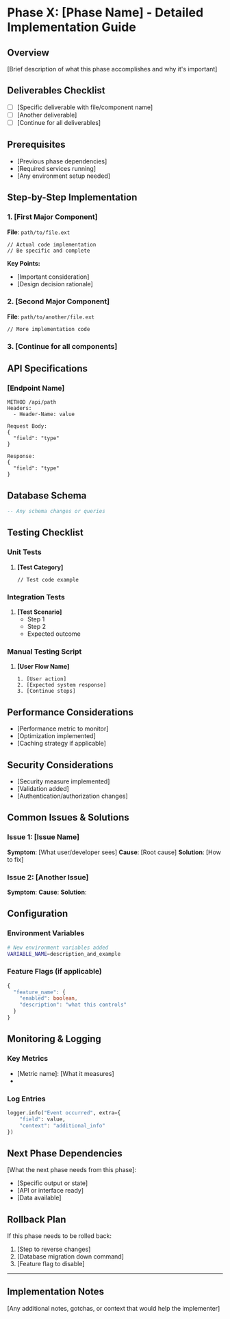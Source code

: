 # Phase X: [Phase Name] - Detailed Implementation Guide

## Overview

[Brief description of what this phase accomplishes and why it's important]

## Deliverables Checklist

- [ ] [Specific deliverable with file/component name]
- [ ] [Another deliverable]
- [ ] [Continue for all deliverables]

## Prerequisites

- [Previous phase dependencies]
- [Required services running]
- [Any environment setup needed]

## Step-by-Step Implementation

### 1. [First Major Component]

**File**: `path/to/file.ext`

```language
// Actual code implementation
// Be specific and complete
```

**Key Points:**
- [Important consideration]
- [Design decision rationale]

### 2. [Second Major Component]

**File**: `path/to/another/file.ext`

```language
// More implementation code
```

### 3. [Continue for all components]

## API Specifications

### [Endpoint Name]
```
METHOD /api/path
Headers:
  - Header-Name: value
  
Request Body:
{
  "field": "type"
}

Response:
{
  "field": "type"
}
```

## Database Schema

```sql
-- Any schema changes or queries
```

## Testing Checklist

### Unit Tests

1. **[Test Category]**
   ```language
   // Test code example
   ```

### Integration Tests

1. **[Test Scenario]**
   - Step 1
   - Step 2
   - Expected outcome

### Manual Testing Script

1. **[User Flow Name]**
   ```
   1. [User action]
   2. [Expected system response]
   3. [Continue steps]
   ```

## Performance Considerations

- [Performance metric to monitor]
- [Optimization implemented]
- [Caching strategy if applicable]

## Security Considerations

- [Security measure implemented]
- [Validation added]
- [Authentication/authorization changes]

## Common Issues & Solutions

### Issue 1: [Issue Name]
**Symptom**: [What user/developer sees]
**Cause**: [Root cause]
**Solution**: [How to fix]

### Issue 2: [Another Issue]
**Symptom**: 
**Cause**: 
**Solution**: 

## Configuration

### Environment Variables
```bash
# New environment variables added
VARIABLE_NAME=description_and_example
```

### Feature Flags (if applicable)
```typescript
{
  "feature_name": {
    "enabled": boolean,
    "description": "what this controls"
  }
}
```

## Monitoring & Logging

### Key Metrics
- [Metric name]: [What it measures]
- [Another metric]: [Description]

### Log Entries
```python
logger.info("Event occurred", extra={
    "field": value,
    "context": "additional_info"
})
```

## Next Phase Dependencies

[What the next phase needs from this phase]:
- [Specific output or state]
- [API or interface ready]
- [Data available]

## Rollback Plan

If this phase needs to be rolled back:
1. [Step to reverse changes]
2. [Database migration down command]
3. [Feature flag to disable]

---

## Implementation Notes

[Any additional notes, gotchas, or context that would help the implementer]